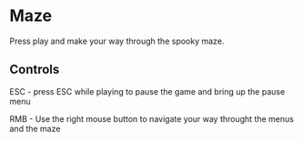 # Maze

Press play and make your way through the spooky maze.

## Controls

ESC - press ESC while playing to pause the game and bring up the pause menu

RMB - Use the right mouse button to navigate your way throught the menus and the maze
